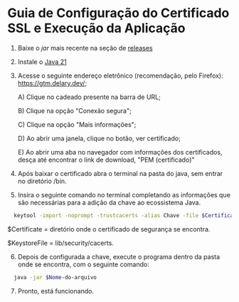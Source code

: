# Guia de Configuração do Certificado SSL e Execução da Aplicação

1. Baixe o _jar_ mais recente na seção de [releases](https://github.com/Maan-el/Projeto_Integrador_3/releases)

2. Instale o [Java 21](https://www.oracle.com/br/java/technologies/downloads/)

3. Acesse o seguinte endereço eletrônico (recomendação, pelo Firefox): https://gtm.delary.dev/;

   A) Clique no cadeado presente na barra de URL;

   B) Clique na opção "Conexão segura";

   C) Clique na opção "Mais informações";

   D) Ao abrir uma janela, clique no botão, ver certificado;

   E) Ao abrir uma aba no navegador com informações dos certificados, desça até encontrar o link de download, "PEM (certificado)"

4. Após baixar o certificado abra o terminal na pasta do java, sem entrar no diretório /bin.

5. Insira o seguinte comando no terminal completando as informações que são necessárias para a adição da chave ao ecossistema Java.

  ``` Bash
    keytool -import -noprompt -trustcacerts -alias Chave -file $Certificate -keystore $KeystoreFile -storepass 123abc
  ```

$Certificate = diretório onde o certificado de segurança se encontra.

$KeystoreFile = lib/security/cacerts.

6. Depois de configurada a chave, execute o programa dentro da pasta onde se encontra, com o seguinte comando:

  ``` Bash
    java -jar $Nome-do-arquivo
  ```

7. Pronto, está funcionando.
